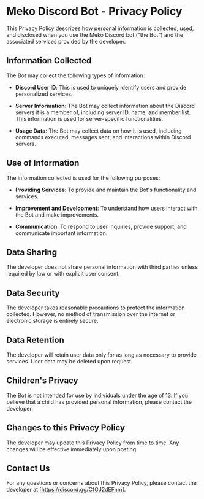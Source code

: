# Meko Discord Bot - Privacy Policy

This Privacy Policy describes how personal information is collected, used, and disclosed when you use the Meko Discord bot ("the Bot") and the associated services provided by the developer.

## Information Collected

The Bot may collect the following types of information:

- **Discord User ID**: This is used to uniquely identify users and provide personalized services.

- **Server Information**: The Bot may collect information about the Discord servers it is a member of, including server ID, name, and member list. This information is used for server-specific functionalities.

- **Usage Data**: The Bot may collect data on how it is used, including commands executed, messages sent, and interactions within Discord servers.

## Use of Information

The information collected is used for the following purposes:

- **Providing Services**: To provide and maintain the Bot's functionality and services.

- **Improvement and Development**: To understand how users interact with the Bot and make improvements.

- **Communication**: To respond to user inquiries, provide support, and communicate important information.

## Data Sharing

The developer does not share personal information with third parties unless required by law or with explicit user consent.

## Data Security

The developer takes reasonable precautions to protect the information collected. However, no method of transmission over the internet or electronic storage is entirely secure.

## Data Retention

The developer will retain user data only for as long as necessary to provide services. User data may be deleted upon request.

## Children's Privacy

The Bot is not intended for use by individuals under the age of 13. If you believe that a child has provided personal information, please contact the developer.

## Changes to this Privacy Policy

The developer may update this Privacy Policy from time to time. Any changes will be effective immediately upon posting.

## Contact Us

For any questions or concerns about this Privacy Policy, please contact the developer at [https://discord.gg/CfGJ2dEFnm].
